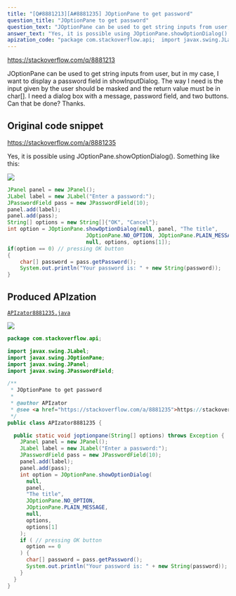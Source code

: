 ```yaml
---
title: "[Q#8881213][A#8881235] JOptionPane to get password"
question_title: "JOptionPane to get password"
question_text: "JOptionPane can be used to get string inputs from user, but in my case, I want to display a password field in showInputDialog. The way I need is the input given by the user should be masked and the return value must be in char[]. I need a dialog box with a message, password field, and two buttons. Can that be done? Thanks."
answer_text: "Yes, it is possible using JOptionPane.showOptionDialog(). Something like this:"
apization_code: "package com.stackoverflow.api;  import javax.swing.JLabel; import javax.swing.JOptionPane; import javax.swing.JPanel; import javax.swing.JPasswordField;  /**  * JOptionPane to get password  *  * @author APIzator  * @see <a href=\"https://stackoverflow.com/a/8881235\">https://stackoverflow.com/a/8881235</a>  */ public class APIzator8881235 {    public static void joptionpane(String[] options) throws Exception {     JPanel panel = new JPanel();     JLabel label = new JLabel(\"Enter a password:\");     JPasswordField pass = new JPasswordField(10);     panel.add(label);     panel.add(pass);     int option = JOptionPane.showOptionDialog(       null,       panel,       \"The title\",       JOptionPane.NO_OPTION,       JOptionPane.PLAIN_MESSAGE,       null,       options,       options[1]     );     if ( // pressing OK button       option == 0     ) {       char[] password = pass.getPassword();       System.out.println(\"Your password is: \" + new String(password));     }   } }"
---
```


https://stackoverflow.com/q/8881213

JOptionPane can be used to get string inputs from user, but in my case, I want to display a password field in showInputDialog.
The way I need is the input given by the user should be masked and the return value must be in char[]. I need a dialog box with a message, password field, and two buttons. Can that be done? Thanks.



## Original code snippet

https://stackoverflow.com/a/8881235

Yes, it is possible using JOptionPane.showOptionDialog(). Something like this:

<div class="code-logo"><img src="/stackoverflow.png" /></div>

```java
JPanel panel = new JPanel();
JLabel label = new JLabel("Enter a password:");
JPasswordField pass = new JPasswordField(10);
panel.add(label);
panel.add(pass);
String[] options = new String[]{"OK", "Cancel"};
int option = JOptionPane.showOptionDialog(null, panel, "The title",
                         JOptionPane.NO_OPTION, JOptionPane.PLAIN_MESSAGE,
                         null, options, options[1]);
if(option == 0) // pressing OK button
{
    char[] password = pass.getPassword();
    System.out.println("Your password is: " + new String(password));
}
```

## Produced APIzation

[`APIzator8881235.java`](https://github.com/pasqualesalza/apization/raw/main/data/search/APIzator8881235.java)

<div class="code-logo"><img src="/apizator.png" /></div>

```java
package com.stackoverflow.api;

import javax.swing.JLabel;
import javax.swing.JOptionPane;
import javax.swing.JPanel;
import javax.swing.JPasswordField;

/**
 * JOptionPane to get password
 *
 * @author APIzator
 * @see <a href="https://stackoverflow.com/a/8881235">https://stackoverflow.com/a/8881235</a>
 */
public class APIzator8881235 {

  public static void joptionpane(String[] options) throws Exception {
    JPanel panel = new JPanel();
    JLabel label = new JLabel("Enter a password:");
    JPasswordField pass = new JPasswordField(10);
    panel.add(label);
    panel.add(pass);
    int option = JOptionPane.showOptionDialog(
      null,
      panel,
      "The title",
      JOptionPane.NO_OPTION,
      JOptionPane.PLAIN_MESSAGE,
      null,
      options,
      options[1]
    );
    if ( // pressing OK button
      option == 0
    ) {
      char[] password = pass.getPassword();
      System.out.println("Your password is: " + new String(password));
    }
  }
}

```